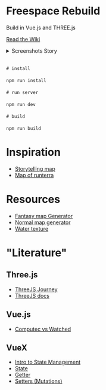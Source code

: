 # Freespace Rebuild

Build in Vue.js and THREE.js

[Read the Wiki](https://github.com/Senpaizuri/Freespace-Rebuild/wiki)

<details>

<summary>Screenshots Story</summary>

![Darkmode](/docs/darkmode.png)
![Lightmode](/docs/lightmode.png)

</details>

```batch

# install

npm run install

# run server

npm run dev

# build

npm run build

```

# Inspiration

* [Storytelling map](https://tympanus.net/Development/StorytellingMap/)
* [Map of runterra](https://map.leagueoflegends.com/en_US)


# Resources

* [Fantasy map Generator](https://azgaar.github.io/Fantasy-Map-Generator/)
* [Normal map generator](https://cpetry.github.io/NormalMap-Online/)
* [Water texture](https://3dtextures.me/2018/11/29/water-002/)

# "Literature"

## Three.js
* [ThreeJS Journey](https://threejs-journey.xyz)
* [ThreeJS docs](https://threejs.org/docs/)

## Vue.js
* [Computec vs Watched](https://vuejs.org/v2/guide/computed.html#Computed-vs-Watched-Property)

## VueX
* [Intro to State Management](https://vuex.vuejs.org/#what-is-a-state-management-pattern)
* [State](https://vuex.vuejs.org/guide/state.html#single-state-tree)
* [Getter](https://vuex.vuejs.org/guide/getters.html)
* [Setters (Mutations)](https://vuex.vuejs.org/guide/mutations.html)
